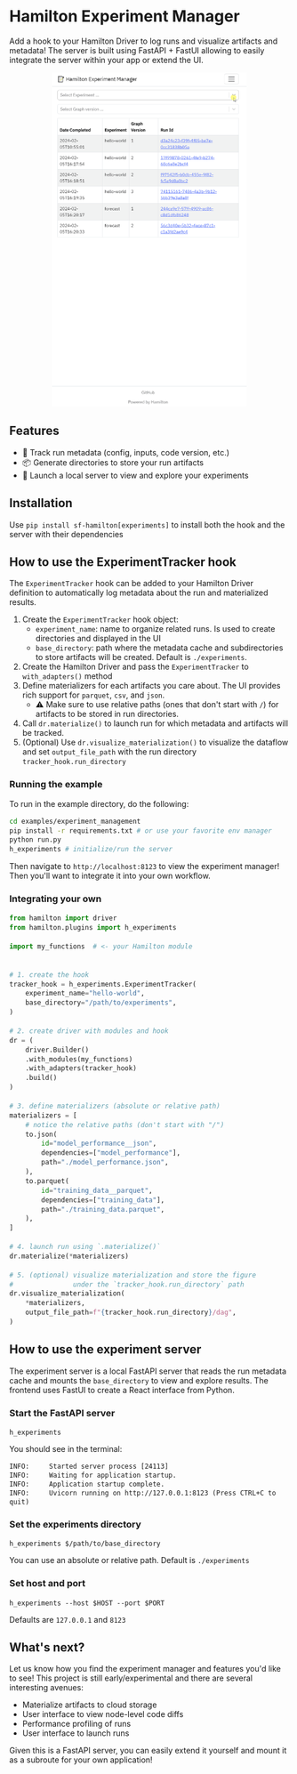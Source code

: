 # Hamilton Experiment Manager

Add a hook to your Hamilton Driver to log runs and visualize artifacts and metadata! The server is built using FastAPI + FastUI allowing to easily integrate the server within your app or extend the UI.

<p align="center">
    <img src="./showcase.gif" height=600, width=auto/>
</p>

## Features
- 📝 Track run metadata (config, inputs, code version, etc.)
- 📦 Generate directories to store your run artifacts
- 📡 Launch a local server to view and explore your experiments

## Installation
Use `pip install sf-hamilton[experiments]` to install both the hook and the server with their dependencies

## How to use the ExperimentTracker hook
The `ExperimentTracker` hook can be added to your Hamilton Driver definition to automatically log metadata about the run and materialized results.

1. Create the `ExperimentTracker` hook object:
    - `experiment_name`: name to organize related runs. Is used to create directories and displayed in the UI
    - `base_directory`: path where the metadata cache and subdirectories to store artifacts will be created. Default is `./experiments`.
2. Create the Hamilton Driver and pass the `ExperimentTracker` to `with_adapters()` method
3. Define materializers for each artifacts you care about. The UI provides rich support for `parquet`, `csv`, and `json`.
    - ⚠ Make sure to use relative paths (ones that don't start with `/`) for artifacts to be stored in run directories.
4. Call `dr.materialize()` to launch run for which metadata and artifacts will be tracked.
5. (Optional) Use `dr.visualize_materialization()` to visualize the dataflow and set `output_file_path` with the run directory `tracker_hook.run_directory`

### Running the example

To run in the example directory, do the following:

```bash
cd examples/experiment_management
pip install -r requirements.txt # or use your favorite env manager
python run.py
h_experiments # initialize/run the server
```

Then navigate to `http://localhost:8123` to view the experiment manager! Then you'll want to integrate it into your own workflow.

### Integrating your own
```python
from hamilton import driver
from hamilton.plugins import h_experiments

import my_functions  # <- your Hamilton module


# 1. create the hook
tracker_hook = h_experiments.ExperimentTracker(
    experiment_name="hello-world",
    base_directory="/path/to/experiments",
)

# 2. create driver with modules and hook
dr = (
    driver.Builder()
    .with_modules(my_functions)
    .with_adapters(tracker_hook)
    .build()
)

# 3. define materializers (absolute or relative path)
materializers = [
    # notice the relative paths (don't start with "/")
    to.json(
        id="model_performance__json",
        dependencies=["model_performance"],
        path="./model_performance.json",
    ),
    to.parquet(
        id="training_data__parquet",
        dependencies=["training_data"],
        path="./training_data.parquet",
    ),
]

# 4. launch run using `.materialize()`
dr.materialize(*materializers)

# 5. (optional) visualize materialization and store the figure
#               under the `tracker_hook.run_directory` path
dr.visualize_materialization(
    *materializers,
    output_file_path=f"{tracker_hook.run_directory}/dag",
)
```

## How to use the experiment server
The experiment server is a local FastAPI server that reads the run metadata cache and mounts the `base_directory` to view and explore results. The frontend uses FastUI to create a React interface from Python.

### Start the FastAPI server
```
h_experiments
```

You should see in the terminal:
```
INFO:     Started server process [24113]
INFO:     Waiting for application startup.
INFO:     Application startup complete.
INFO:     Uvicorn running on http://127.0.0.1:8123 (Press CTRL+C to quit)
```
### Set the experiments directory
```
h_experiments $/path/to/base_directory
```

You can use an absolute or relative path. Default is `./experiments`

### Set host and port
```
h_experiments --host $HOST --port $PORT
```
Defaults are `127.0.0.1` and `8123`

## What's next?
Let us know how you find the experiment manager and features you'd like to see! This project is still early/experimental and there are several interesting avenues:
- Materialize artifacts to cloud storage
- User interface to view node-level code diffs
- Performance profiling of runs
- User interface to launch runs

Given this is a FastAPI server, you can easily extend it yourself and mount it as a subroute for your own application!
